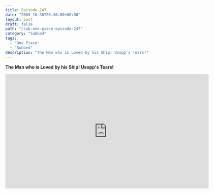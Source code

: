 ```yaml
---
title: Episode 247
date: "2005-10-30T05:30:00+00:00"
layout: post
draft: false
path: "/sub-one-piece-episode-247"
category: "Subbed"
tags:
  - "One Piece"
  - "Subbed"
description: "The Man who is Loved by his Ship! Usopp's Tears!"
---
```


**The Man who is Loved by his Ship! Usopp's Tears!**

<iframe width="640" height="360" src="https://www.rapidvideo.com/e/FXQH756R1I" frameborder="0" marginwidth=0 marginheight=0 scrolling=no allowfullscreen></iframe>

